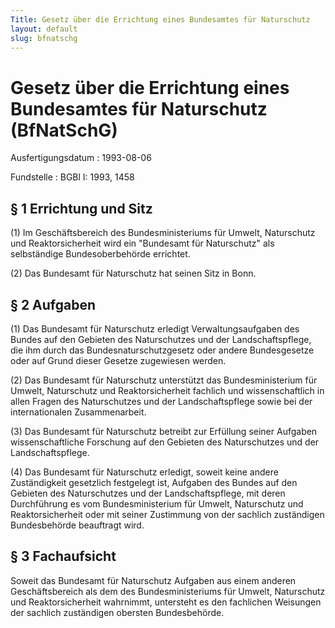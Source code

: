 ```yaml
---
Title: Gesetz über die Errichtung eines Bundesamtes für Naturschutz
layout: default
slug: bfnatschg
---
```


# Gesetz über die Errichtung eines Bundesamtes für Naturschutz (BfNatSchG)

Ausfertigungsdatum
:   1993-08-06

Fundstelle
:   BGBl I: 1993, 1458



## § 1 Errichtung und Sitz

(1) Im Geschäftsbereich des Bundesministeriums für Umwelt, Naturschutz
und Reaktorsicherheit wird ein "Bundesamt für Naturschutz" als
selbständige Bundesoberbehörde errichtet.

(2) Das Bundesamt für Naturschutz hat seinen Sitz in Bonn.


## § 2 Aufgaben

(1) Das Bundesamt für Naturschutz erledigt Verwaltungsaufgaben des
Bundes auf den Gebieten des Naturschutzes und der Landschaftspflege,
die ihm durch das Bundesnaturschutzgesetz oder andere Bundesgesetze
oder auf Grund dieser Gesetze zugewiesen werden.

(2) Das Bundesamt für Naturschutz unterstützt das Bundesministerium
für Umwelt, Naturschutz und Reaktorsicherheit fachlich und
wissenschaftlich in allen Fragen des Naturschutzes und der
Landschaftspflege sowie bei der internationalen Zusammenarbeit.

(3) Das Bundesamt für Naturschutz betreibt zur Erfüllung seiner
Aufgaben wissenschaftliche Forschung auf den Gebieten des
Naturschutzes und der Landschaftspflege.

(4) Das Bundesamt für Naturschutz erledigt, soweit keine andere
Zuständigkeit gesetzlich festgelegt ist, Aufgaben des Bundes auf den
Gebieten des Naturschutzes und der Landschaftspflege, mit deren
Durchführung es vom Bundesministerium für Umwelt, Naturschutz und
Reaktorsicherheit oder mit seiner Zustimmung von der sachlich
zuständigen Bundesbehörde beauftragt wird.


## § 3 Fachaufsicht

Soweit das Bundesamt für Naturschutz Aufgaben aus einem anderen
Geschäftsbereich als dem des Bundesministeriums für Umwelt,
Naturschutz und Reaktorsicherheit wahrnimmt, untersteht es den
fachlichen Weisungen der sachlich zuständigen obersten Bundesbehörde.

